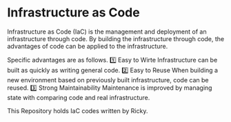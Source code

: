# Infrastructure as Code
  
Infrastructure as Code (IaC) is the management and deployment of an infrastructure through code. By building the infrastructure through code, the advantages of code can be applied to the infrastructure.

Specific advantages are as follows.
1️⃣ Easy to Wirte
  Infrastructure can be built as quickly as writing general code.
2️⃣ Easy to Reuse
  When building a new environment based on previously built infrastructure, code can be reused.
3️⃣ Strong Maintainability
  Maintenance is improved by managing state with comparing code and real infrastructure.

This Repository holds IaC codes written by Ricky.